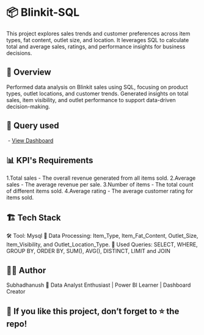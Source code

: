 # 📦 Blinkit-SQL
This project explores sales trends and customer preferences across item types, fat content, outlet size, and location.
It leverages SQL to calculate total and average sales, ratings, and performance insights for business decisions.

## 📌 Overview
Performed data analysis on Blinkit sales using SQL, focusing on product types, outlet locations, and customer trends.
Generated insights on total sales, item visibility, and outlet performance to support data-driven decision-making.

## 🐬 Query used 
 - <a href="https://github.com/Subhadhanush-R/Blinkit-SQL/blob/main/blinkit_database.sql">View Dashboard</a>

## 📊 KPI's Requirements
1.Total sales - The overall revenue generated from all items sold.
2.Average sales - The average revenue per sale.
3.Number of items - The total count of different items sold.
4.Average rating - The average customer rating for items sold. 

## 🏗️ Tech Stack
🛠️ Tool: Mysql
🔄 Data Processing: Item_Type, Item_Fat_Content, Outlet_Size, Item_Visibility, and Outlet_Location_Type.
🧠 Used Queries: SELECT, WHERE, GROUP BY, ORDER BY, SUM(), AVG(), DISTINCT, LIMIT and JOIN

## 👨‍💻 Author
Subhadhanush 📌 Data Analyst Enthusiast | Power BI Learner | Dashboard Creator

## 🌟 If you like this project, don’t forget to ⭐ the repo!
